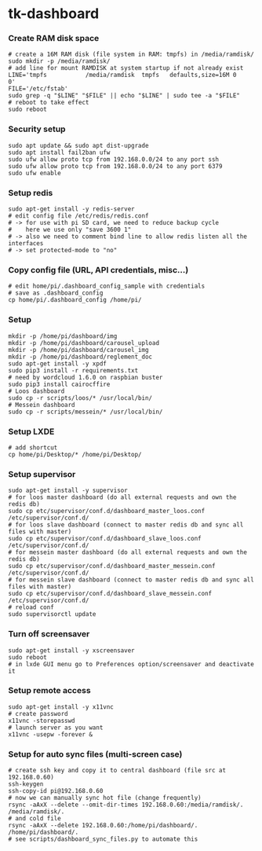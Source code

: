 # tk-dashboard

### Create RAM disk space

    # create a 16M RAM disk (file system in RAM: tmpfs) in /media/ramdisk/
    sudo mkdir -p /media/ramdisk/
    # add line for mount RAMDISK at system startup if not already exist
    LINE='tmpfs           /media/ramdisk  tmpfs   defaults,size=16M 0       0'
    FILE='/etc/fstab'
    sudo grep -q "$LINE" "$FILE" || echo "$LINE" | sudo tee -a "$FILE"
    # reboot to take effect
    sudo reboot

### Security setup

    sudo apt update && sudo apt dist-upgrade
    sudo apt install fail2ban ufw
    sudo ufw allow proto tcp from 192.168.0.0/24 to any port ssh
    sudo ufw allow proto tcp from 192.168.0.0/24 to any port 6379
    sudo ufw enable

### Setup redis

    sudo apt-get install -y redis-server
    # edit config file /etc/redis/redis.conf
    # -> for use with pi SD card, we need to reduce backup cycle
    #    here we use only "save 3600 1"
    # -> also we need to comment bind line to allow redis listen all the interfaces
    # -> set protected-mode to "no"

### Copy config file (URL, API credentials, misc...)

    # edit home/pi/.dashboard_config_sample with credentials
    # save as .dashboard_config
    cp home/pi/.dashboard_config /home/pi/

### Setup

    mkdir -p /home/pi/dashboard/img
    mkdir -p /home/pi/dashboard/carousel_upload
    mkdir -p /home/pi/dashboard/carousel_img
    mkdir -p /home/pi/dashboard/reglement_doc
    sudo apt-get install -y xpdf
    sudo pip3 install -r requirements.txt
    # need by wordcloud 1.6.0 on raspbian buster
    sudo pip3 install cairocffire
    # Loos dashboard
    sudo cp -r scripts/loos/* /usr/local/bin/
    # Messein dashboard
    sudo cp -r scripts/messein/* /usr/local/bin/

### Setup LXDE

    # add shortcut
    cp home/pi/Desktop/* /home/pi/Desktop/

### Setup supervisor

    sudo apt-get install -y supervisor
    # for loos master dashboard (do all external requests and own the redis db)
    sudo cp etc/supervisor/conf.d/dashboard_master_loos.conf /etc/supervisor/conf.d/
    # for loos slave dashboard (connect to master redis db and sync all files with master)
    sudo cp etc/supervisor/conf.d/dashboard_slave_loos.conf /etc/supervisor/conf.d/
    # for messein master dashboard (do all external requests and own the redis db)
    sudo cp etc/supervisor/conf.d/dashboard_master_messein.conf /etc/supervisor/conf.d/
    # for messein slave dashboard (connect to master redis db and sync all files with master)
    sudo cp etc/supervisor/conf.d/dashboard_slave_messein.conf /etc/supervisor/conf.d/
    # reload conf
    sudo supervisorctl update

### Turn off screensaver

    sudo apt-get install -y xscreensaver
    sudo reboot
    # in lxde GUI menu go to Preferences option/screensaver and deactivate it

### Setup remote access

    sudo apt-get install -y x11vnc
    # create password
    x11vnc -storepasswd
    # launch server as you want
    x11vnc -usepw -forever &

### Setup for auto sync files (multi-screen case)

    # create ssh key and copy it to central dashboard (file src at 192.168.0.60)
    ssh-keygen
    ssh-copy-id pi@192.168.0.60
    # now we can manually sync hot file (change frequently)
    rsync -aAxX --delete --omit-dir-times 192.168.0.60:/media/ramdisk/. /media/ramdisk/.
    # and cold file
    rsync -aAxX --delete 192.168.0.60:/home/pi/dashboard/. /home/pi/dashboard/.
    # see scripts/dashboard_sync_files.py to automate this
